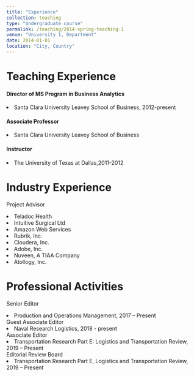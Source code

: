 ```yaml
---
title: "Experience"
collection: teaching
type: "Undergraduate course"
permalink: /teaching/2014-spring-teaching-1
venue: "University 1, Department"
date: 2014-01-01
location: "City, Country"
---
```



Teaching Experience
======
<h4>Director of MS Program in Business Analytics</h4>
<li>Santa Clara University Leavey School of Business, 2012-present</li>
<h4>Associate Professor</h4>
<li>Santa Clara University Leavey School of Business</li>
<h4>Instructor</h4>
<li>The University of Texas at Dallas,2011-2012</li>

Industry Experience
======
Project Advisor
<li>Teladoc Health</li>
<li>Intuitive Surgical Ltd</li>
<li>Amazon Web Services</li>
<li>Rubrik, Inc.
<li>Cloudera, Inc. 
<li>Adobe, Inc. 
<li>Nuveen, A TIAA Company 
<li>Atollogy, Inc.


Professional Activities
======
Senior Editor
<li>Production and Operations Management, 2017 – Present</li>
Guest Associate Editor 
<li>Naval Research Logistics, 2018 - present</li>
Associate Editor 
<li>Transportation Research Part E: Logistics and Transportation
Review, 2019 – Present</li>
Editorial Review Board
  <li>Transportation Research Part E, Logistics and
Transportation Review, 2019 – Present</li>

